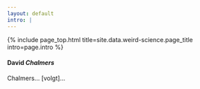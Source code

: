 ```yaml
---
layout: default
intro: |
---
```


{% include page_top.html 
   title=site.data.weird-science.page_title 
   intro=page.intro 
%}

<div class="custom-section">

<h4>David <em>Chalmers</em></h4>
<p>Chalmers... [volgt]...</p>

  
</div>

